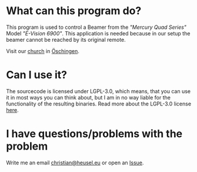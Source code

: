 # What can this program do?
This program is used to control a Beamer from the _"Mercury Quad Series"_ Model
_"E-Vision 6900"_.
This application is needed because in our setup the beamer cannot be reached by
its original remote.

Visit our [church](https://www.gemeinde.oeschingen.elk-wue.de) in 
[Öschingen](https://maps.app.goo.gl/SWZU5).

# Can I use it?
The sourcecode is licensed under LGPL-3.0, which means, that you can use it in
most ways you can think about, but I am in no way liable for the functionality
of the resulting binaries.
Read more about the LGPL-3.0 license
[here](https://choosealicense.com/licenses/lgpl-3.0/).

# I have questions/problems with the problem
Write me an email [christian@heusel.eu](Mailto:christian@heusel.eu) or open an
[Issue](https://github.com/TheEbolaDoc/qt-beamer_remote/issues).
